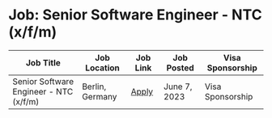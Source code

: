 # Job: Senior Software Engineer - NTC (x/f/m)

| Job Title | Job Location | Job Link | Job Posted | Visa Sponsorship |
| --- | --- | --- | --- | --- |
| Senior Software Engineer - NTC (x/f/m) | Berlin, Germany | [Apply](https://boards.greenhouse.io/doctolib/jobs/5617813003) | June 7, 2023 | Visa Sponsorship |
